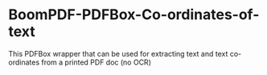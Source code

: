 # BoomPDF-PDFBox-Co-ordinates-of-text
This PDFBox wrapper that can be used for extracting text and text co-ordinates from a printed PDF doc (no OCR)
